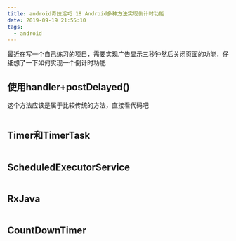 ```yaml
---
title: android奇技淫巧 18 Android多种方法实现倒计时功能
date: 2019-09-19 21:55:10
tags:
  - android
---
```


最近在写一个自己练习的项目，需要实现广告显示三秒钟然后关闭页面的功能，仔细想了一下如何实现一个倒计时功能

<!--more-->

## 使用handler+postDelayed()

这个方法应该是属于比较传统的方法，直接看代码吧

```

```

## Timer和TimerTask

```

```

## ScheduledExecutorService

```

```

## RxJava

```

```

## CountDownTimer

```

```

